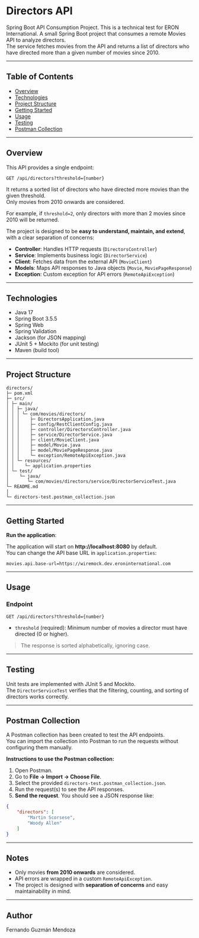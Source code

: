 
# Directors API

Spring Boot API Consumption Project. 
This is a technical test for ERON International.
A small Spring Boot project that consumes a remote Movies API to analyze directors.  
The service fetches movies from the API and returns a list of directors who have directed more than a given number of movies since 2010.

---

## Table of Contents

- [Overview](#overview)  
- [Technologies](#technologies)  
- [Project Structure](#project-structure)  
- [Getting Started](#getting-started)  
- [Usage](#usage)  
- [Testing](#testing)
- [Postman Collection](#postman-collection)

---

## Overview

This API provides a single endpoint:

```
GET /api/directors?threshold={number}
```

It returns a sorted list of directors who have directed more movies than the given threshold.  
Only movies from 2010 onwards are considered.

For example, if `threshold=2`, only directors with more than 2 movies since 2010 will be returned.

The project is designed to be **easy to understand, maintain, and extend**, with a clear separation of concerns:

- **Controller**: Handles HTTP requests (`DirectorsController`)  
- **Service**: Implements business logic (`DirectorService`)  
- **Client**: Fetches data from the external API (`MovieClient`)  
- **Models**: Maps API responses to Java objects (`Movie`, `MoviePageResponse`)  
- **Exception**: Custom exception for API errors (`RemoteApiException`)  

---

## Technologies

- Java 17  
- Spring Boot 3.5.5  
- Spring Web  
- Spring Validation  
- Jackson (for JSON mapping)  
- JUnit 5 + Mockito (for unit testing)  
- Maven (build tool)

---

## Project Structure

```
directors/
├─ pom.xml
├─ src/
│ ├─ main/
│ │ ├─ java/
│ │ │ └─ com/movies/directors/
│ │ │    ├─ DirectorsApplication.java
│ │ │    ├─ config/RestClientConfig.java
│ │ │    ├─ controller/DirectorsController.java
│ │ │    ├─ service/DirectorService.java
│ │ │    ├─ client/MovieClient.java
│ │ │    ├─ model/Movie.java
│ │ │    ├─ model/MoviePageResponse.java
│ │ │    └─ exception/RemoteApiException.java
│ │ └─ resources/
│ │    └─ application.properties
│ └─ test/
│    └─ java/
│       └─ com/movies/directors/service/DirectorServiceTest.java
└─ README.md
│
└─ directors-test.postman_collection.json
```

---

## Getting Started

**Run the application**:

The application will start on **http://localhost:8080** by default.  
You can change the API base URL in `application.properties`:

```properties
movies.api.base-url=https://wiremock.dev.eroninternational.com
```

---

## Usage

### Endpoint

```
GET /api/directors?threshold={number}
```

- `threshold` (required): Minimum number of movies a director must have directed (0 or higher).  


> The response is sorted alphabetically, ignoring case.

---

## Testing

Unit tests are implemented with JUnit 5 and Mockito.  
The `DirectorServiceTest` verifies that the filtering, counting, and sorting of directors works correctly.

---

## Postman Collection

A Postman collection has been created to test the API endpoints.  
You can import the collection into Postman to run the requests without configuring them manually.

**Instructions to use the Postman collection:**

1. Open Postman.
2. Go to **File → Import → Choose File**.
3. Select the provided `directors-test.postman_collection.json`.
4. Run the request(s) to see the API responses.
3. **Send the request**. You should see a JSON response like:

```json
{
    "directors": [
        "Martin Scorsese",
        "Woody Allen"
    ]
}
```
---
## Notes

- Only movies **from 2010 onwards** are considered.  
- API errors are wrapped in a custom `RemoteApiException`.  
- The project is designed with **separation of concerns** and easy maintainability in mind.  

---

## Author

Fernando Guzmán Mendoza